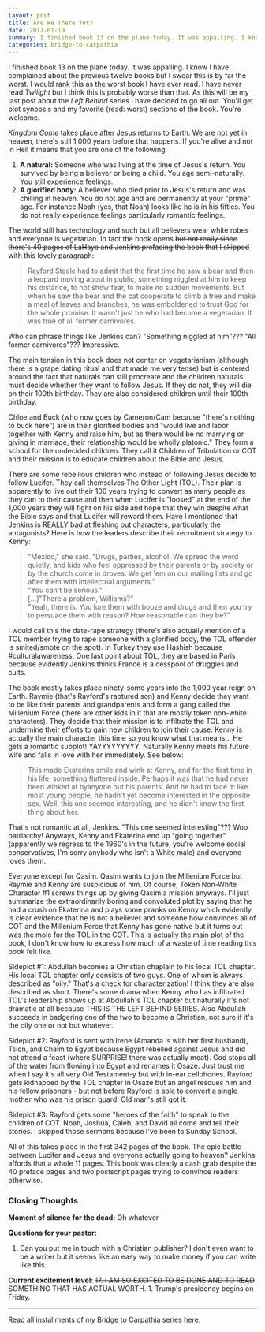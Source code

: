 ```yaml
---
layout: post
title: Are We There Yet?
date: 2017-01-19
summary: I finished book 13 on the plane today. It was appalling. I know I have complained about the previous twelve books but I swear this is by far the worst. I would rank this as the worst book I have ever read...
categories: bridge-to-carpathia
---
```

I finished book 13 on the plane today. It was appalling. I know I have complained about the previous twelve books but I swear this is by far the worst. I would rank this as the worst book I have ever read. I have never read <em>Twilight</em> but I think this is probably worse than that. As this will be my last post about the <em>Left Behind</em> series I have decided to go all out. You'll get plot synopsis and my favorite (read: worst) sections of the book. You're welcome.

<em>Kingdom Come</em> takes place after Jesus returns to Earth. We are not yet in heaven, there's still 1,000 years before that happens. If you're alive and not in Hell it means that you are one of the following:
<ol>
<li><b>A natural:</b> Someone who was living at the time of Jesus's return. You survived by being a believer or being a child. You age semi-naturally. You still experience feelings.</li>
<li><b>A glorified body:</b> A believer who died prior to Jesus's return and was chilling in heaven. You do not age and are permanently at your "prime" age. For instance Noah (yes, that Noah) looks like he is in his fifties. You do not really experience feelings particularly romantic feelings.</li></ol>

The world still has technology and such but all believers wear white robes and everyone is vegetarian. In fact the book opens <strike>but not really since there's 40 pages of LaHaye and Jenkins prefacing the book that I skipped</strike> with this lovely paragraph:
<blockquote>Rayford Steele had to admit that the first time he saw a bear and then a leopard moving about in public, something niggled at him to keep his distance, to not show fear, to make no sudden movements. But when he saw the bear and the cat cooperate to climb a tree and make a meal of leaves and branches, he was emboldened to trust God for the whole promise. It wasn't just he who had become a vegetarian. It was true of all former carnivores.</blockquote>
Who can phrase things like Jenkins can? "Something niggled at him"??? "All former carnivores"??? Impressive.

The main tension in this book does not center on vegetarianism (although there is a grape dating ritual and that made me very tense) but is centered around the fact that naturals can still procreate and the children naturals must decide whether they want to follow Jesus. If they do not, they will die on their 100th birthday. They are also considered children until their 100th birthday.

Chloe and Buck (who now goes by Cameron/Cam because "there's nothing to buck here") are in their glorified bodies and "would live and labor together with Kenny and raise him, but as there would be no marrying or giving in marriage, their relationship would be wholly platonic." They form a school for the undecided children. They call it Children of Tribulation or COT and their mission is to educate children about the Bible and Jesus.

There are some rebellious children who instead of following Jesus decide to follow Lucifer. They call themselves The Other Light (TOL). Their plan is apparently to live out their 100 years trying to convert as many people as they can to their cause and then when Lucifer is "loosed" at the end of the 1,000 years they will fight on his side and hope that they win despite what the Bible says and that Lucifer will reward them. Have I mentioned that Jenkins is REALLY bad at fleshing out characters, particularly the antagonists? Here is how the leaders describe their recruitment strategy to Kenny:
<blockquote>"Mexico," she said. "Drugs, parties, alcohol. We spread the word quietly, and kids who feel oppressed by their parents or by society or by the church come in droves. We get 'em on our mailing lists and go after them with intellectual arguments."
<br>"You can't be serious."
<br>[...]"There a problem, Williams?"
<br>"Yeah, there is. You lure them with booze and drugs and then you try to persuade them with reason? How reasonable can they be?"</blockquote>
I would call this the date-rape strategy (there's also actually mention of a TOL member trying to rape someone with a glorified body, the TOL offender is smited/smote on the spot). In Turkey they use Hashish because #culturalawareness. One last point about TOL, they are based in Paris because evidently Jenkins thinks France is a cesspool of druggies and cults.

The book mostly takes place ninety-some years into the 1,000 year reign on Earth. Raymie (that's Rayford's raptured son) and Kenny decide they want to be like their parents and grandparents and form a gang called the Millenium Force (there are other kids in it that are mostly token non-white characters). They decide that their mission is to infiltrate the TOL and undermine their efforts to gain new children to join their cause. Kenny is actually the main character this time so you know what that means... He gets a romantic subplot! YAYYYYYYYYY. Naturally Kenny meets his future wife and falls in love with her immediately. See below:
<blockquote>This made Ekaterina smile and wink at Kenny, and for the first time in his life, something fluttered inside. Perhaps it was that he had never been winked at byanyone but his parents. And he had to face it: like most young people, he hadn't yet become interested in the opposite sex. Well, this one seemed interesting, and he didn't know the first thing about her.</blockquote>
That's not romantic at all, Jenkins. "This one seemed interesting"??? Woo patriarchy! Anyways, Kenny and Ekaterina end up "going together" (apparently we regress to the 1960's in the future, you're welcome social conservatives, I'm sorry anybody who isn't a White male) and everyone loves them.

Everyone except for Qasim. Qasim wants to join the Millenium Force but Raymie and Kenny are suspicious of him. Of course, Token Non-White Character #1 screws things up by giving Qasim a mission anyways. I'll just summarize the extraordinarily boring and convoluted plot by saying that he had a crush on Ekaterina and plays some pranks on Kenny which evidently is clear evidence that he is not a believer and someone how convinces all of COT and the Millenium Force that Kenny has gone native but it turns out was the mole for the TOL in the COT. This is actually the main plot of the book, I don't know how to express how much of a waste of time reading this book felt like.

Sideplot #1: Abdullah becomes a Christian chaplain to his local TOL chapter. His local TOL chapter only consists of two guys. One of whom is always described as "oily." That's a check for characterization! I think they are also described as short. There's some drama when Kenny who has infiltrated TOL's leadership shows up at Abdullah's TOL chapter but naturally it's not dramatic at all because THIS IS THE LEFT BEHIND SERIES. Also Abdullah succeeds in badgering one of the two to become a Christian, not sure if it's the oily one or not but whatever.

Sideplot #2: Rayford is sent with Irene (Amanda is with her first husband), Tsion, and Chaim to Egypt because Egypt rebelled against Jesus and did not attend a feast (where SURPRISE! there was actually meat). God stops all of the water from flowing into Egypt and renames it Osaze. Just trust me when I say it's all very Old Testament-y but with in-ear cellphones. Rayford gets kidnapped by the TOL chapter in Osaze but an angel rescues him and his fellow prisoners - but not before Rayford is able to convert a single mother who was his prison guard. Old man's still got it.

Sideplot #3: Rayford gets some "heroes of the faith" to speak to the children of COT. Noah, Joshua, Caleb, and David all come and tell their stories. I skipped those sermons because I've been to Sunday School.

All of this takes place in the first 342 pages of the book. The epic battle between Lucifer and Jesus and everyone actually going to heaven? Jenkins affords that a whole 11 pages. This book was clearly a cash grab despite the 40 preface pages and two postscript pages trying to convince readers otherwise.

<h3>Closing Thoughts</h3>

**Moment of silence for the dead:** Oh whatever

**Questions for your pastor:**
<ol>
<li>Can you put me in touch with a Christian publisher? I don't even want to be a writer but it seems like an easy way to make money if you can write like this.
</ol>

**Current excitement level:** <strike>17. I AM SO EXCITED TO BE DONE AND TO READ SOMETHING THAT HAS ACTUAL WORTH.</strike> 1. Trump's presidency begins on Friday.
<hr>
Read all installments of my Bridge to Carpathia series <a href="https://hsureads.github.io/category/bridge-to-carpathia/">here</a>.
